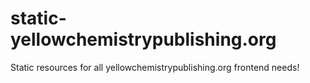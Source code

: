 # static-yellowchemistrypublishing.org
Static resources for all yellowchemistrypublishing.org frontend needs!
